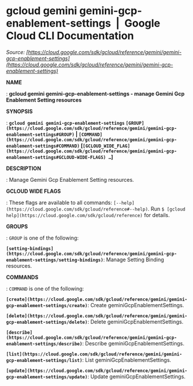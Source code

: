# gcloud gemini gemini-gcp-enablement-settings  |  Google Cloud CLI Documentation

*Source: [https://cloud.google.com/sdk/gcloud/reference/gemini/gemini-gcp-enablement-settings](https://cloud.google.com/sdk/gcloud/reference/gemini/gemini-gcp-enablement-settings)*

**NAME**

: **gcloud gemini gemini-gcp-enablement-settings - manage Gemini Gcp Enablement Setting resources**

**SYNOPSIS**

: **`gcloud gemini gemini-gcp-enablement-settings` `[GROUP](https://cloud.google.com/sdk/gcloud/reference/gemini/gemini-gcp-enablement-settings#GROUP)` | `[COMMAND](https://cloud.google.com/sdk/gcloud/reference/gemini/gemini-gcp-enablement-settings#COMMAND)` [`[GCLOUD_WIDE_FLAG](https://cloud.google.com/sdk/gcloud/reference/gemini/gemini-gcp-enablement-settings#GCLOUD-WIDE-FLAGS) …`]**

**DESCRIPTION**

: Manage Gemini Gcp Enablement Setting resources.

**GCLOUD WIDE FLAGS**

: These flags are available to all commands: `[--help](https://cloud.google.com/sdk/gcloud/reference#--help)`.
Run `$ [gcloud help](https://cloud.google.com/sdk/gcloud/reference)` for details.

**GROUPS**

: ``GROUP`` is one of the following:

**`[setting-bindings](https://cloud.google.com/sdk/gcloud/reference/gemini/gemini-gcp-enablement-settings/setting-bindings)`**:
Manage Setting Binding resources.

**COMMANDS**

: ``COMMAND`` is one of the following:

**`[create](https://cloud.google.com/sdk/gcloud/reference/gemini/gemini-gcp-enablement-settings/create)`**:
Create geminiGcpEnablementSettings.

**`[delete](https://cloud.google.com/sdk/gcloud/reference/gemini/gemini-gcp-enablement-settings/delete)`**:
Delete geminiGcpEnablementSettings.

**`[describe](https://cloud.google.com/sdk/gcloud/reference/gemini/gemini-gcp-enablement-settings/describe)`**:
Describe geminiGcpEnablementSettings.

**`[list](https://cloud.google.com/sdk/gcloud/reference/gemini/gemini-gcp-enablement-settings/list)`**:
List geminiGcpEnablementSettings.

**`[update](https://cloud.google.com/sdk/gcloud/reference/gemini/gemini-gcp-enablement-settings/update)`**:
Update geminiGcpEnablementSettings.